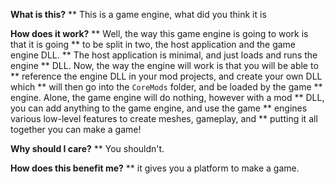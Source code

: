 **What is this?**
** This is a game engine, what did you think it is

**How does it work?**
** Well, the way this game engine is going to work is that it is going
** to be split in two, the host application and the game engine DLL.
** The host application is minimal, and just loads and runs the engine
** DLL. Now, the way the engine will work is that you will be able to
** reference the engine DLL in your mod projects, and create your own DLL which
** will then go into the `CoreMods` folder, and be loaded by the game
** engine. Alone, the game engine will do nothing, however with a mod
** DLL, you can add anything to the game engine, and use the game 
** engines various low-level features to create meshes, gameplay, and
** putting it all together you can make a game!

**Why should I care?**
** You shouldn't.

**How does this benefit me?**
** it gives you a platform to make a game.
